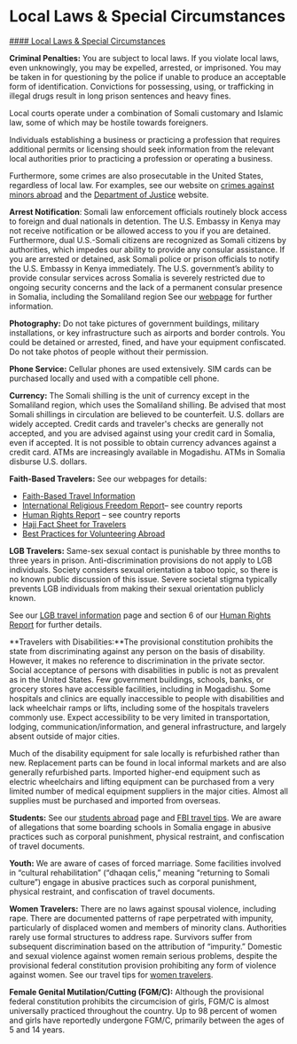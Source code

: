 # Local Laws & Special Circumstances

[#### Local Laws & Special Circumstances](javascript:void(0); "Local Laws & Special Circumstances")

**Criminal Penalties:** You are subject to local laws. If you violate local laws, even unknowingly, you may be expelled, arrested, or imprisoned. You may be taken in for questioning by the police if unable to produce an acceptable form of identification. Convictions for possessing, using, or trafficking in illegal drugs result in long prison sentences and heavy fines.

Local courts operate under a combination of Somali customary and Islamic law, some of which may be hostile towards foreigners.

Individuals establishing a business or practicing a profession that requires additional permits or licensing should seek information from the relevant local authorities prior to practicing a profession or operating a business.

Furthermore, some crimes are also prosecutable in the United States, regardless of local law. For examples, see our website on [crimes against minors abroad](https://travel.state.gov/content/travel/en/international-travel/emergencies/arrest-detention/crimes-against-minors.html) and the [Department of Justice](https://www.justice.gov/archives/jm/criminal-resource-manual-1617-extraterritorial-criminal-jurisdiction-18-usc-112-878-970-1116) website.

**Arrest Notification**: Somali law enforcement officials routinely block access to foreign and dual nationals in detention. The U.S. Embassy in Kenya may not receive notification or be allowed access to you if you are detained. Furthermore, dual U.S.-Somali citizens are recognized as Somali citizens by authorities, which impedes our ability to provide any consular assistance. If you are arrested or detained, ask Somali police or prison officials to notify the U.S. Embassy in Kenya immediately. The U.S. government’s ability to provide consular services across Somalia is severely restricted due to ongoing security concerns and the lack of a permanent consular presence in Somalia, including the Somaliland region See our [webpage](https://travel.state.gov/content/travel/en/international-travel/emergencies/arrest-detention.html) for further information.

**Photography:** Do not take pictures of government buildings, military installations, or key infrastructure such as airports and border controls. You could be detained or arrested, fined, and have your equipment confiscated. Do not take photos of people without their permission.

**Phone Service:** Cellular phones are used extensively. SIM cards can be purchased locally and used with a compatible cell phone.

**Currency:** The Somali shilling is the unit of currency except in the Somaliland region, which uses the Somaliland shilling. Be advised that most Somali shillings in circulation are believed to be counterfeit. U.S. dollars are widely accepted. Credit cards and traveler's checks are generally not accepted, and you are advised against using your credit card in Somalia, even if accepted. It is not possible to obtain currency advances against a credit card. ATMs are increasingly available in Mogadishu. ATMs in Somalia disburse U.S. dollars.

**Faith-Based Travelers:** See our webpages for details:

* [Faith-Based Travel Information](https://travel.state.gov/content/travel/en/international-travel/before-you-go/travelers-with-special-considerations/faith-based-travel.html)
* [International Religious Freedom Report](http://www.state.gov/j/drl/irf/rpt/index.htm)– see country reports
* [Human Rights Report](http://www.state.gov/j/drl/rls/hrrpt/) – see country reports
* [Hajj Fact Sheet for Travelers](http://travel.state.gov/content/passports/en/go/Hajj.html)
* [Best Practices for Volunteering Abroad](https://travel.state.gov/content/travel/en/international-travel/before-you-go/travelers-with-special-considerations/volunteering-abroad.html)

**LGB Travelers:** Same-sex sexual contact is punishable by three months to three years in prison. Anti-discrimination provisions do not apply to LGB individuals. Society considers sexual orientation a taboo topic, so there is no known public discussion of this issue. Severe societal stigma typically prevents LGB individuals from making their sexual orientation publicly known.

See our [LGB travel information](https://travel.state.gov/content/travel/en/international-travel/before-you-go/travelers-with-special-considerations/lgbti.html) page and section 6 of our [Human Rights Report](http://www.state.gov/j/drl/rls/hrrpt/) for further details.

**Travelers with Disabilities:**The provisional constitution prohibits the state from discriminating against any person on the basis of disability. However, it makes no reference to discrimination in the private sector. Social acceptance of persons with disabilities in public is not as prevalent as in the United States. Few government buildings, schools, banks, or grocery stores have accessible facilities, including in Mogadishu. Some hospitals and clinics are equally inaccessible to people with disabilities and lack wheelchair ramps or lifts, including some of the hospitals travelers commonly use. Expect accessibility to be very limited in transportation, lodging, communication/information, and general infrastructure, and largely absent outside of major cities.

Much of the disability equipment for sale locally is refurbished rather than new. Replacement parts can be found in local informal markets and are also generally refurbished parts. Imported higher-end equipment such as electric wheelchairs and lifting equipment can be purchased from a very limited number of medical equipment suppliers in the major cities. Almost all supplies must be purchased and imported from overseas.

**Students:** See our [students abroad](http://travel.state.gov/content/studentsabroad/en.html) page and [FBI travel tips](https://www.fbi.gov/file-repository/student-travel-brochure-pdf.pdf/view). We are aware of allegations that some boarding schools in Somalia engage in abusive practices such as corporal punishment, physical restraint, and confiscation of travel documents.

**Youth:** We are aware of cases of forced marriage. Some facilities involved in “cultural rehabilitation” (“dhaqan celis,” meaning “returning to Somali culture”) engage in abusive practices such as corporal punishment, physical restraint, and confiscation of travel documents.

**Women Travelers:** There are no laws against spousal violence, including rape. There are documented patterns of rape perpetrated with impunity, particularly of displaced women and members of minority clans. Authorities rarely use formal structures to address rape. Survivors suffer from subsequent discrimination based on the attribution of “impurity.” Domestic and sexual violence against women remain serious problems, despite the provisional federal constitution provision prohibiting any form of violence against women. See our travel tips for [women travelers](http://travel.state.gov/content/passports/english/go/Women.html).

**Female Genital Mutilation/Cutting (FGM/C):** Although the provisional federal constitution prohibits the circumcision of girls, FGM/C is almost universally practiced throughout the country. Up to 98 percent of women and girls have reportedly undergone FGM/C, primarily between the ages of 5 and 14 years.